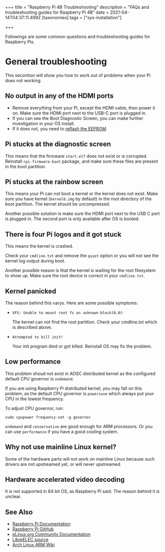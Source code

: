 +++
title = "Raspberry Pi 4B Troubleshooting"
description = "FAQs and troubleshooting guides for Raspberry Pi 4B"
date = 2021-04-14T04:37:11.499Z
[taxonomies]
tags = ["sys-installation"]

+++

Followings are some common questions and troubleshooting guides for Raspberry Pis.


# General troubleshooting

This secontion will show you how to work out of problems when your Pi does not working.

## No output in any of the HDMI ports

- Remove everything from your Pi, except the HDMI cable, then power it on. Make sure the HDMI port next to the USB-C port is plugged in.
- If you can see the Boot Diagnostic Screen, you can make further investigation in your OS install.
- If it does not, you need to [reflash the EEPROM](https://www.raspberrypi.org/documentation/hardware/raspberrypi/booteeprom.md).

## Pi stucks at the diagnostic screen

This means that the firmware `start.elf` does not exist or is corrupted. Reinstall `rpi-firmware-boot` package, and make sure these files are present in the boot partition.

## Pi stucks at the rainbow screen

This means your Pi can not boot a kernel or the kernel does not exist. Make sure you have kernel (`kernel8.img` by default) in the root directory of the boot partition. The kernel should be uncompressed.

Another possible solution is make sure the HDMI port next to the USB C port is plugged in. The second port is only available after OS is booted.

## There is four Pi logos and it got stuck

This means the kernel is crashed.

Check your `cmdline.txt` and remove the `quiet` option or you will not see the kernel log output during boot.

Another possible reason is that the kernel is waiting for the root filesystem to show up. Make sure the root device is correct in your `cmdline.txt`.

## Kernel panicked

The reason behind this varys. Here are some possible symptoms:

- `VFS: Unable to mount root fs on unknown-block(0,0)`:
  
  The kernel can not find the root partition. Check your cmdline.txt which is described above.

- `Attempted to kill init!`
  
  Your init program died or got killed. Reinstall OS may fix the problem.

## Low performance

This problem shoud not exist in AOSC distributed kernel as the configured default CPU governor is `ondemand`.

If you are using Raspberry Pi distributed kernel, you may fall on this problem, as the default CPU governor is `powersave` which always put your CPU in the lowest frequency.

To adjust CPU governor, run:

```
sudo cpupower frequency-set -g governor
```

`ondemand` and `conservative` are good enough for ARM processors. Or you can use `performance` if you have a good cooling system.

## Why not use mainline Linux kernel?

Some of the hardware parts will not work on mainline Linux because such drivers are not upstreamed yet, or will never upstreamed.

## Hardware accelerated video decoding

It is not supported in 64 bit OS, as Raspberry Pi said. The reason behind it is unclear.

See Also
------

- [Raspberry Pi Documentation](https://www.raspberrypi.org/documentation/)
- [Raspberry Pi GitHub](https://github.com/raspberrypi/)
- [eLinux.org Community Documentation](https://elinux.org/RPi_Hub)
- [LibreELEC source](https://github.com/LibreELEC/LibreELEC.tv)
- [Arch Linux ARM Wiki](https://archlinuxarm.org/wiki/Raspberry_Pi)
